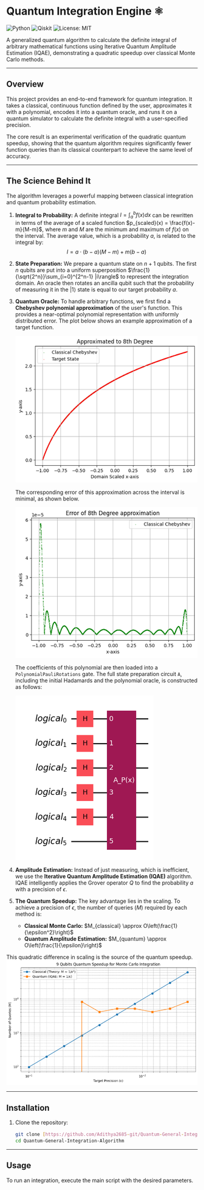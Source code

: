 # Quantum Integration Engine ⚛️

![Python](https://img.shields.io/badge/Python-3.11-blue.svg)
![Qiskit](https://img.shields.io/badge/Qiskit-2.2.1-6232E4.svg)
![License: MIT](https://img.shields.io/badge/License-MIT-yellow.svg)

A generalized quantum algorithm to calculate the definite integral of arbitrary mathematical functions using Iterative Quantum Amplitude Estimation (IQAE), demonstrating a quadratic speedup over classical Monte Carlo methods.

---

## Overview

This project provides an end-to-end framework for quantum integration. It takes a classical, continuous function defined by the user, approximates it with a polynomial, encodes it into a quantum oracle, and runs it on a quantum simulator to calculate the definite integral with a user-specified precision.

The core result is an experimental verification of the quadratic quantum speedup, showing that the quantum algorithm requires significantly fewer function queries than its classical counterpart to achieve the same level of accuracy.

---

## The Science Behind It

The algorithm leverages a powerful mapping between classical integration and quantum probability estimation.

1.  **Integral to Probability:** A definite integral $I = \int_a^b f(x) dx$ can be rewritten in terms of the average of a scaled function $p_{scaled}(x) = \frac{f(x)-m}{M-m}$, where $m$ and $M$ are the minimum and maximum of $f(x)$ on the interval. The average value, which is a probability $a$, is related to the integral by:
    $$I = a \cdot (b-a)(M-m) + m(b-a)$$

2.  **State Preparation:** We prepare a quantum state on $n+1$ qubits. The first $n$ qubits are put into a uniform superposition $\frac{1}{\sqrt{2^n}}\sum_{i=0}^{2^n-1} |i\rangle$ to represent the integration domain. An oracle then rotates an ancilla qubit such that the probability of measuring it in the $|1\rangle$ state is equal to our target probability $a$.

3.  **Quantum Oracle:** To handle arbitrary functions, we first find a **Chebyshev polynomial approximation** of the user's function. This provides a near-optimal polynomial representation with uniformly distributed error. The plot below shows an example approximation of a target function.

    ![Chebyshev Approximation Plot of log(x) in domain [1,10] scaled to [-1,1]](images/chebyshev_approximation.png)

    The corresponding error of this approximation across the interval is minimal, as shown below.

    ![Chebyshev Error Plot of log(x) in [1,10] scaled to [-1,1]](images/chebyshev_error.png)

    The coefficients of this polynomial are then loaded into a `PolynomialPauliRotations` gate. The full state preparation circuit `A`, including the initial Hadamards and the polynomial oracle, is constructed as follows:

    ![State Preparation Circuit Diagram](images/state_preparation.png)

4.  **Amplitude Estimation:** Instead of just measuring, which is inefficient, we use the **Iterative Quantum Amplitude Estimation (IQAE)** algorithm. IQAE intelligently applies the Grover operator $Q$ to find the probability $a$ with a precision of $\epsilon$.

5.  **The Quantum Speedup:** The key advantage lies in the scaling. To achieve a precision of $\epsilon$, the number of queries ($M$) required by each method is:
    * **Classical Monte Carlo:** $M_{classical} \approx O\left(\frac{1}{\epsilon^2}\right)$
    * **Quantum Amplitude Estimation:** $M_{quantum} \approx O\left(\frac{1}{\epsilon}\right)$

This quadratic difference in scaling is the source of the quantum speedup.
    ![Speedup Plot of x**2 in domain [0,9]](images/speedup_plot.png)

---

## Installation

1.  Clone the repository:
    ```bash
    git clone [https://github.com/Adithya2685-git/Quantum-General-Integration-Algorithm.git](https://github.com/Adithya2685-git/Quantum-General-Integration-Algorithm.git)
    cd Quantum-General-Integration-Algorithm
    ```

---

## Usage

To run an integration, execute the main script with the desired parameters.
